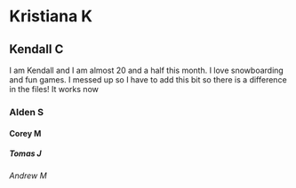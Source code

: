 # Kristiana K 

## Kendall C

I am Kendall and I am almost 20 and a half this month. I love snowboarding and fun games. 
I messed up so I have to add this bit so there is a difference in the files!
It works now

### Alden S

#### Corey M

##### Tomas J

###### Andrew M
